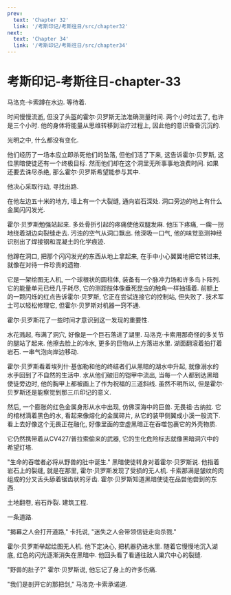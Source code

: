```yaml
---
prev:
  text: 'Chapter 32'
  link: '/考斯印记/考斯往日/src/chapter32'
next:
  text: 'Chapter 34'
  link: '/考斯印记/考斯往日/src/chapter34'
---
```


# 考斯印记-考斯往日-chapter-33

马洛克·卡索蹲在水边. 等待着.

时间慢慢流逝, 但没了头盔的霍尔·贝罗斯无法准确测量时间. 两个小时过去了, 也许是三个小时. 他的身体将能量从思维转移到治疗过程上, 因此他的意识昏昏沉沉的.

光明之中, 什么都没有变化.

他们经历了一场本应立即杀死他们的坠落, 但他们活了下来, 这告诉霍尔·贝罗斯, 这位黑暗使徒还有一个终极目标. 然而他们却在这个洞里无所事事地浪费时间. 如果还要去诛尽杀绝, 那么霍尔·贝罗斯希望能参与其中.

他决心采取行动, 寻找出路.

在他左边五十米的地方, 墙上有一个大裂缝, 通向岩石深处. 洞口旁边的地上有什么金属闪闪发光.

霍尔·贝罗斯勉强站起来. 多处骨折引起的疼痛使他双腿发麻. 他压下疼痛, 一瘸一拐地绕着湖边向裂缝走去. 污浊的空气从洞口飘出. 他深吸一口气, 他的味觉监测神经识别出了焊接钢和混凝土的化学痕迹.

他蹲在洞口, 把那个闪闪发光的东西从地上拿起来, 在手中小心翼翼地把它转过来, 就像在对待一件珍贵的遗物.

它是一架绘图无人机, 一个球根状的圆柱体, 装备有一个脉冲力场和许多鸟卜阵列. 它的能量单元已经几乎耗尽, 它的测距肢体像垂死昆虫的触角一样抽搐着. 前额上的一颗闪烁的红点告诉霍尔·贝罗斯, 它正在尝试连接它的控制站, 但失败了. 技术军士可以轻松修理它, 但霍尔·贝罗斯对机器一窍不通.

霍尔·贝罗斯花了一些时间才意识到这一发现的重要性.

水花溅起, 布满了洞穴, 好像是一个巨石落进了湖里. 马洛克·卡索用那奇怪的多关节的腿站了起来. 他擦去脸上的冷水, 更多的巨物从上方落进水里. 湖面翻滚着拍打着岩石. 一串气泡向岸边移动.

霍尔·贝罗斯看着埃列什·基伽勒和他的终结者们从黑暗的湖水中升起, 就像溺水的水手回到了不自然的生活中. 水从他们破旧的铠甲中流出, 当每一个人都到达黑暗使徒旁边时, 他的胸甲上都被画上了作为祝福的三道斜线. 虽然不明所以, 但是霍尔·贝罗斯还是能察觉到那三爪印记的意义.

然后, 一个膨胀的红色金属身形从水中出现, 仿佛深海中的巨兽. 无畏祖·古纳拉. 它的棺材滴着黑色的水, 看起来像熔化的金属碎片, 从它的装甲侧翼成小溪一般流下. 看上去好像这个无畏正在融化, 好像里面的空虚黑暗正在吞噬包裹它的外壳物质.

它仍然携带着从CV427/普拉索偷来的武器, 它的生化危险标志就像黑暗洞穴中的希望灯塔.

"生命的吞噬者必将从野兽的肚中诞生." 黑暗使徒转身对着霍尔·贝罗斯说. 他指着岩石上的裂缝, 就是在那里, 霍尔·贝罗斯发现了受损的无人机. 卡索那满是皱纹的肉组成的分叉舌头舔着锯齿状的牙齿. 霍尔·贝罗斯知道黑暗使徒在品尝他尝到的东西.

土地翻卷, 岩石炸裂. 建筑工程.

一条道路.

"揭幕之人会打开道路," 卡托说, "迷失之人会带领信徒走向杀戮."

霍尔·贝罗斯举起绘图无人机. 他下定决心, 把机器扔进水里. 随着它慢慢地沉入湖底, 红色的闪光逐渐消失在黑暗中. 他回头看了看通往敌人巢穴中心的裂缝.

"野兽的肚子?" 霍尔·贝罗斯说, 他忘记了身上的许多伤痛.

"我们是剖开它的那把剑," 马洛克·卡索承诺道.
